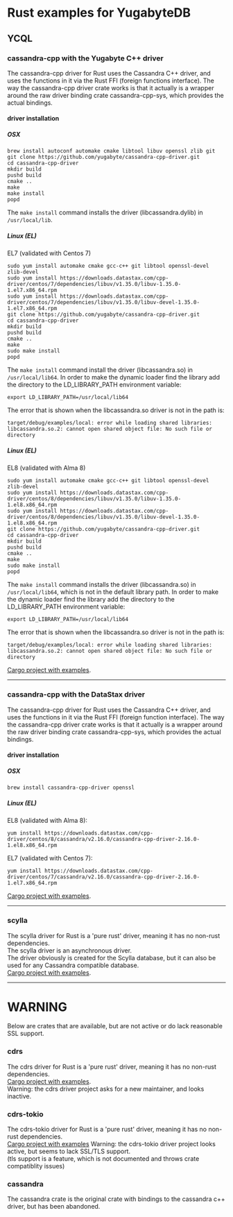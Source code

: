# Rust examples for YugabyteDB

## YCQL
### cassandra-cpp with the Yugabyte C++ driver
The cassandra-cpp driver for Rust uses the Cassandra C++ driver, and uses the functions in it via the Rust FFI (foreign functions interface).
The way the cassandra-cpp driver crate works is that it actually is a wrapper around the raw driver binding crate cassandra-cpp-sys, which provides the actual bindings.

#### driver installation
##### OSX
```shell
brew install autoconf automake cmake libtool libuv openssl zlib git
git clone https://github.com/yugabyte/cassandra-cpp-driver.git
cd cassandra-cpp-driver
mkdir build
pushd build
cmake ..
make
make install
popd
```
The `make install` command installs the driver (libcassandra.dylib) in `/usr/local/lib`.
##### Linux (EL)
EL7 (validated with Centos 7)
```shell
sudo yum install automake cmake gcc-c++ git libtool openssl-devel zlib-devel
sudo yum install https://downloads.datastax.com/cpp-driver/centos/7/dependencies/libuv/v1.35.0/libuv-1.35.0-1.el7.x86_64.rpm
sudo yum install https://downloads.datastax.com/cpp-driver/centos/7/dependencies/libuv/v1.35.0/libuv-devel-1.35.0-1.el7.x86_64.rpm
git clone https://github.com/yugabyte/cassandra-cpp-driver.git
cd cassandra-cpp-driver
mkdir build
pushd build
cmake ..
make
sudo make install
popd
```
The `make install` command install the driver (libcassandra.so) in `/usr/local/lib64`.
In order to make the dynamic loader find the library add the directory to the LD_LIBRARY_PATH environment variable:
```shell
export LD_LIBRARY_PATH=/usr/local/lib64
```
The error that is shown when the libcassandra.so driver is not in the path is:
```
target/debug/examples/local: error while loading shared libraries: libcassandra.so.2: cannot open shared object file: No such file or directory
```
##### Linux (EL)
EL8 (validated with Alma 8)
```shell
sudo yum install automake cmake gcc-c++ git libtool openssl-devel zlib-devel
sudo yum install https://downloads.datastax.com/cpp-driver/centos/8/dependencies/libuv/v1.35.0/libuv-1.35.0-1.el8.x86_64.rpm
sudo yum install https://downloads.datastax.com/cpp-driver/centos/8/dependencies/libuv/v1.35.0/libuv-devel-1.35.0-1.el8.x86_64.rpm
git clone https://github.com/yugabyte/cassandra-cpp-driver.git
cd cassandra-cpp-driver
mkdir build
pushd build
cmake ..
make
sudo make install
popd
```
The `make install` command installs the driver (libcassandra.so) in `/usr/local/lib64`, which is not in the default library path.
In order to make the dynamic loader find the library add the directory to the LD_LIBRARY_PATH environment variable:
```shell
export LD_LIBRARY_PATH=/usr/local/lib64
```
The error that is shown when the libcassandra.so driver is not in the path is:
```
target/debug/examples/local: error while loading shared libraries: libcassandra.so.2: cannot open shared object file: No such file or directory
```
[Cargo project with examples](cassandra-cpp).

----
### cassandra-cpp with the DataStax driver
The cassandra-cpp driver for Rust uses the Cassandra C++ driver, and uses the functions in it via the Rust FFI (foreign function interface).
The way the cassandra-cpp driver crate works is that it actually is a wrapper around the raw driver binding crate cassandra-cpp-sys, which provides the actual bindings.

#### driver installation
##### OSX
```shell
brew install cassandra-cpp-driver openssl
```
##### Linux (EL)
EL8 (validated with Alma 8):
```shell
yum install https://downloads.datastax.com/cpp-driver/centos/8/cassandra/v2.16.0/cassandra-cpp-driver-2.16.0-1.el8.x86_64.rpm
```
EL7 (validated with Centos 7):
```shell
yum install https://downloads.datastax.com/cpp-driver/centos/7/cassandra/v2.16.0/cassandra-cpp-driver-2.16.0-1.el7.x86_64.rpm
```
[Cargo project with examples](cassandra-cpp).  

----
### scylla
The scylla driver for Rust is a 'pure rust' driver, meaning it has no non-rust dependencies.  
The scylla driver is an asynchronous driver.  
The driver obviously is created for the Scylla database, but it can also be used for any Cassandra compatible database.  
[Cargo project with examples](scylla).

---
# WARNING
Below are crates that are available, but are not active or do lack reasonable SSL support.

### cdrs
The cdrs driver for Rust is a 'pure rust' driver, meaning it has no non-rust dependencies.  
[Cargo project with examples](cdrs).  
Warning: the cdrs driver project asks for a new maintainer, and looks inactive.

### cdrs-tokio
The cdrs-tokio driver for Rust is a 'pure rust' driver, meaning it has no non-rust dependencies.  
[Cargo project with examples](cdrs_tokio)
Warning: the cdrs-tokio driver project looks active, but seems to lack SSL/TLS support.  
(tls support is a feature, which is not documented and throws crate compatiblity issues)

### cassandra
The cassandra crate is the original crate with bindings to the cassandra c++ driver, but has been abandoned.